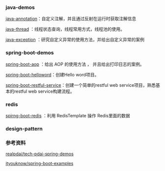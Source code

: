 ### java-demos

[java-annotation](java-annotation)：自定义注解，并且通过反射在运行时获取注解信息

[java-thread](java-thread) ：线程状态查询，线程常用方式，线程池的使用。

[java-exception](java-exception) ：研究自定义异常的使用方法，并给出自定义异常的案例



### spring-boot-demos

 [spring-boot-aop](spring-boot-aop) ：给出 AOP 的使用方法 ， 并且给出打印日志的案例。

[spring-boot-helloword](./spring-boot-helloword)：创建Hello word项目。

[spring-boot-restful-service](./spring-boot-restful-service)：创建一个简单的restful web service项目，熟悉基本的restful web service构建流程。



### redis

 [spirng-boot-redis](spirng-boot-redis) ：利用 RedisTemplate 操作 Redis里面的数据





### design-pattern





### 参考资料

[realpdai/tech-pdai-spring-demos](https://github.com/realpdai/tech-pdai-spring-demos)

[ityouknow/spring-boot-examples](https://github.com/ityouknow/spring-boot-examples)

